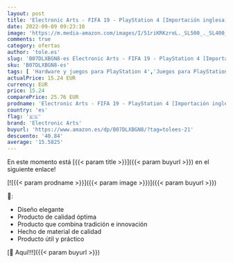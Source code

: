 ```yaml
---
layout: post
title: 'Electronic Arts - FIFA 19 - PlayStation 4 [Importación inglesa]'
date: 2022-09-09 09:23:10
image: 'https://m.media-amazon.com/images/I/51riKRKzreL._SL500_._SL400_.jpg'
comments: true
category: ofertas
author: 'tole.es'
slug: 'B07DLXBGN8-es Electronic Arts - FIFA 19 - PlayStation 4 [Importación...'
sku: 'B07DLXBGN8-es'
tags: [ 'Hardware y juegos para PlayStation 4','Juegos para PlayStation 4','Videojuegos','electronic arts','playstation','🇪🇸', ]
actualPrice: 15.24 EUR
currency: EUR
price: 15.24
comparePrice: 25.76 EUR
prodname: 'Electronic Arts - FIFA 19 - PlayStation 4 [Importación inglesa]'
country: 'es'
flag: '🇪🇸'
brand: 'Electronic Arts'
buyurl: 'https://www.amazon.es/dp/B07DLXBGN8/?tag=tolees-21'
descuento: '40.84'
average: '15.5825'
---
```


En este momento está [{{< param title >}}]({{< param buyurl >}}) en el siguiente enlace!

[![{{< param prodname >}}]({{< param image >}})]({{< param buyurl >}})

🔎:

- Diseño elegante
- Producto de calidad óptima
- Producto que combina tradición e innovación
- Hecho de material de calidad
- Producto útil y práctico

[🛒 Aquí!!!]({{< param buyurl >}})
